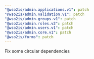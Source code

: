 ```yaml
---
"@wso2is/admin.applications.v1": patch
"@wso2is/admin.validation.v1": patch
"@wso2is/admin.groups.v1": patch
"@wso2is/admin.roles.v2": patch
"@wso2is/admin.users.v1": patch
"@wso2is/admin.core.v1": patch
"@wso2is/forms": patch
---
```


Fix some circular dependencies
